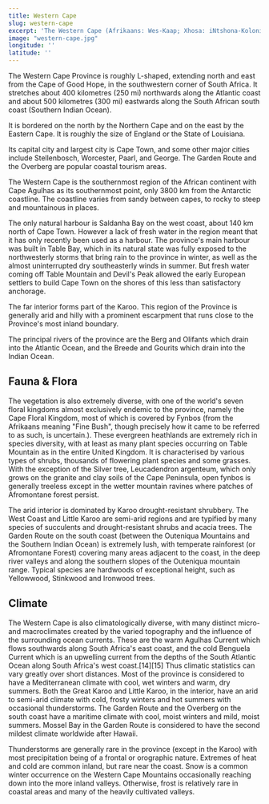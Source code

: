 ```yaml
---
title: Western Cape
slug: western-cape
excerpt: 'The Western Cape (Afrikaans: Wes-Kaap; Xhosa: iNtshona-Koloni) is a province of South Africa, situated on the south-western coast of the country. It is the fourth largest of the nine provinces and the third most populated.  About two-thirds of these inhabitants live in the metropolitan area of Cape Town, which is also the provincial capital. The Western Cape was created in 1994 from part of the former Cape Province.'
image: "western-cape.jpg"
longitude: ''
latitude: ''
---
```

The Western Cape Province is roughly L-shaped, extending north and east from the Cape of Good Hope, in the southwestern corner of South Africa. It stretches about 400 kilometres (250 mi) northwards along the Atlantic coast and about 500 kilometres (300 mi) eastwards along the South African south coast (Southern Indian Ocean). 

It is bordered on the north by the Northern Cape and on the east by the Eastern Cape. It is roughly the size of England or the State of Louisiana. 

Its capital city and largest city is Cape Town, and some other major cities include Stellenbosch, Worcester, Paarl, and George. The Garden Route and the Overberg are popular coastal tourism areas.

The Western Cape is the southernmost region of the African continent with Cape Agulhas as its southernmost point, only 3800 km from the Antarctic coastline. The coastline varies from sandy between capes, to rocky to steep and mountainous in places. 

The only natural harbour is Saldanha Bay on the west coast, about 140 km north of Cape Town. However a lack of fresh water in the region meant that it has only recently been used as a harbour. The province's main harbour was built in Table Bay, which in its natural state was fully exposed to the northwesterly storms that bring rain to the province in winter, as well as the almost uninterrupted dry southeasterly winds in summer. But fresh water coming off Table Mountain and Devil's Peak allowed the early European settlers to build Cape Town on the shores of this less than satisfactory anchorage.

The far interior forms part of the Karoo. This region of the Province is generally arid and hilly with a prominent escarpment that runs close to the Province's most inland boundary.

The principal rivers of the province are the Berg and Olifants which drain into the Atlantic Ocean, and the Breede and Gourits which drain into the Indian Ocean.

## Fauna &amp; Flora

The vegetation is also extremely diverse, with one of the world's seven floral kingdoms almost exclusively endemic to the province, namely the Cape Floral Kingdom, most of which is covered by Fynbos (from the Afrikaans meaning "Fine Bush", though precisely how it came to be referred to as such, is uncertain.). These evergreen heathlands are extremely rich in species diversity, with at least as many plant species occurring on Table Mountain as in the entire United Kingdom. It is characterised by various types of shrubs, thousands of flowering plant species and some grasses. With the exception of the Silver tree, Leucadendron argenteum, which only grows on the granite and clay soils of the Cape Peninsula, open fynbos is generally treeless except in the wetter mountain ravines where patches of Afromontane forest persist.

The arid interior is dominated by Karoo drought-resistant shrubbery. The West Coast and Little Karoo are semi-arid regions and are typified by many species of succulents and drought-resistant shrubs and acacia trees. The Garden Route on the south coast (between the Outeniqua Mountains and the Southern Indian Ocean) is extremely lush, with temperate rainforest (or Afromontane Forest) covering many areas adjacent to the coast, in the deep river valleys and along the southern slopes of the Outeniqua mountain range. Typical species are hardwoods of exceptional height, such as Yellowwood, Stinkwood and Ironwood trees.

## Climate	

The Western Cape is also climatologically diverse, with many distinct micro- and macroclimates created by the varied topography and the influence of the surrounding ocean currents. These are the warm Agulhas Current which flows southwards along South Africa's east coast, and the cold Benguela Current which is an upwelling current from the depths of the South Atlantic Ocean along South Africa's west coast.[14][15] Thus climatic statistics can vary greatly over short distances. Most of the province is considered to have a Mediterranean climate with cool, wet winters and warm, dry summers. Both the Great Karoo and Little Karoo, in the interior, have an arid to semi-arid climate with cold, frosty winters and hot summers with occasional thunderstorms. The Garden Route and the Overberg on the south coast have a maritime climate with cool, moist winters and mild, moist summers. Mossel Bay in the Garden Route is considered to have the second mildest climate worldwide after Hawaii.

Thunderstorms are generally rare in the province (except in the Karoo) with most precipitation being of a frontal or orographic nature. Extremes of heat and cold are common inland, but rare near the coast. Snow is a common winter occurrence on the Western Cape Mountains occasionally reaching down into the more inland valleys. Otherwise, frost is relatively rare in coastal areas and many of the heavily cultivated valleys.
